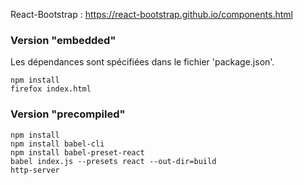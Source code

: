 React-Bootstrap : https://react-bootstrap.github.io/components.html

### Version "embedded"

Les dépendances sont spécifiées dans le fichier 'package.json'.

```
npm install
firefox index.html
```

### Version "precompiled"

```
npm install
npm install babel-cli
npm install babel-preset-react
babel index.js --presets react --out-dir=build
http-server
```

